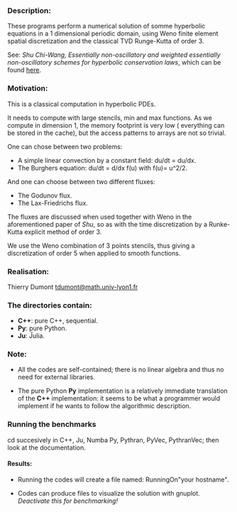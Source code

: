 ### Description:

These programs perform a numerical solution of somme hyperbolic
 equations in a 1 dimensional periodic domain, using Weno 
 finite element spatial discretization and the classical TVD
 Runge-Kutta of order 3.
 
See:
_Shu Chi-Wang,_
_Essentially non-oscillatory and weighted essentially non-oscillatory schemes
for hyperbolic conservation laws_, which can be found [here](https://ntrs.nasa.gov/archive/nasa/casi.ntrs.nasa.gov/19980007543.pdf).


### Motivation:

This is a classical computation in hyperbolic PDEs.

It needs to compute with large stencils, min and max functions. As we
compute in dimension 1, the memory footprint is very low (
everything can be stored in the cache), but the access patterns to
arrays are not so trivial.

One can chose between two problems:

* A simple linear convection by a constant field: du/dt = du/dx.
* The Burghers equation:  du/dt = d/dx f(u)  with f(u)= u^2/2.

And one can choose between two different fluxes:

* The Godunov flux.
* The Lax-Friedrichs flux.

The fluxes are discussed when used together with Weno in the
aforementioned paper of _Shu_, so as with the time discretization by a
Runke-Kutta explicit method of order 3.

We use the Weno combination of 3 points stencils, thus giving a
discretization of order 5 when applied to smooth functions.

### Realisation:

Thierry Dumont   tdumont@math.univ-lyon1.fr

### The directories contain:

- **C++**:      pure C++, sequential.
- **Py**:       pure Python.
- **Ju**:       Ĵulia.


### Note:

* All the codes are self-contained; there is no linear algebra and thus
no need for external libraries.

* The pure Python **Py** implementation is a relatively immediate
  translation of the **C++** implementation: it seems to be what a
  programmer would implement if he wants to follow the algorithmic description.

### Running the benchmarks

cd succesively in C++, Ju, Numba Py, Pythran, PyVec,
 PythranVec; then look at the documentation.

#### Results:

* Running the codes  will create a file named:  RunningOn"your
hostname".

* Codes can produce files to visualize the solution with
gnuplot. _Deactivate this for benchmarking!_ 
